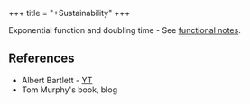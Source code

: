 +++
title = "+Sustainability"
+++

Exponential function and doubling time - See [functional notes](/notesmath/complexAnalysis/R_valued_functions/R_to_R/misc_functions/).

## References
- Albert Bartlett - [YT](https://www.youtube.com/watch?v=sI1C9DyIi_8)
- Tom Murphy's book, blog

